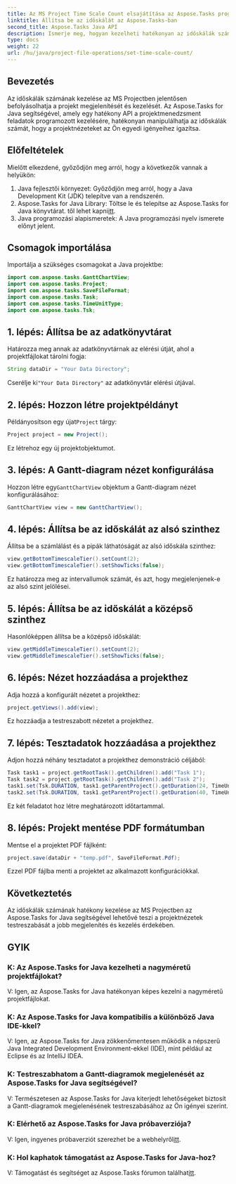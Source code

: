 ```yaml
---
title: Az MS Project Time Scale Count elsajátítása az Aspose.Tasks programban
linktitle: Állítsa be az időskálát az Aspose.Tasks-ban
second_title: Aspose.Tasks Java API
description: Ismerje meg, hogyan kezelheti hatékonyan az időskálák számát az MS Projectben az Aspose.Tasks for Java segítségével. Könnyedén optimalizálhatja a projekt vizualizációját és kezelését.
type: docs
weight: 22
url: /hu/java/project-file-operations/set-time-scale-count/
---
```

## Bevezetés
Az időskálák számának kezelése az MS Projectben jelentősen befolyásolhatja a projekt megjelenítését és kezelését. Az Aspose.Tasks for Java segítségével, amely egy hatékony API a projektmenedzsment feladatok programozott kezelésére, hatékonyan manipulálhatja az időskálák számát, hogy a projektnézeteket az Ön egyedi igényeihez igazítsa.
## Előfeltételek
Mielőtt elkezdené, győződjön meg arról, hogy a következők vannak a helyükön:
1. Java fejlesztői környezet: Győződjön meg arról, hogy a Java Development Kit (JDK) telepítve van a rendszerén.
2.  Aspose.Tasks for Java Library: Töltse le és telepítse az Aspose.Tasks for Java könyvtárat. től lehet kapni[itt](https://releases.aspose.com/tasks/java/).
3. Java programozási alapismeretek: A Java programozási nyelv ismerete előnyt jelent.

## Csomagok importálása
Importálja a szükséges csomagokat a Java projektbe:
```java
import com.aspose.tasks.GanttChartView;
import com.aspose.tasks.Project;
import com.aspose.tasks.SaveFileFormat;
import com.aspose.tasks.Task;
import com.aspose.tasks.TimeUnitType;
import com.aspose.tasks.Tsk;
```

## 1. lépés: Állítsa be az adatkönyvtárat
Határozza meg annak az adatkönyvtárnak az elérési útját, ahol a projektfájlokat tárolni fogja:
```java
String dataDir = "Your Data Directory";
```
 Cserélje ki`"Your Data Directory"` az adatkönyvtár elérési útjával.
## 2. lépés: Hozzon létre projektpéldányt
 Példányosítson egy újat`Project` tárgy:
```java
Project project = new Project();
```
Ez létrehoz egy új projektobjektumot.
## 3. lépés: A Gantt-diagram nézet konfigurálása
 Hozzon létre egy`GanttChartView` objektum a Gantt-diagram nézet konfigurálásához:
```java
GanttChartView view = new GanttChartView();
```
## 4. lépés: Állítsa be az időskálát az alsó szinthez
Állítsa be a számlálást és a pipák láthatóságát az alsó időskála szinthez:
```java
view.getBottomTimescaleTier().setCount(2);
view.getBottomTimescaleTier().setShowTicks(false);
```
Ez határozza meg az intervallumok számát, és azt, hogy megjelenjenek-e az alsó szint jelölései.
## 5. lépés: Állítsa be az időskálát a középső szinthez
Hasonlóképpen állítsa be a középső időskálát:
```java
view.getMiddleTimescaleTier().setCount(2);
view.getMiddleTimescaleTier().setShowTicks(false);
```
## 6. lépés: Nézet hozzáadása a projekthez
Adja hozzá a konfigurált nézetet a projekthez:
```java
project.getViews().add(view);
```
Ez hozzáadja a testreszabott nézetet a projekthez.
## 7. lépés: Tesztadatok hozzáadása a projekthez
Adjon hozzá néhány tesztadatot a projekthez demonstráció céljából:
```java
Task task1 = project.getRootTask().getChildren().add("Task 1");
Task task2 = project.getRootTask().getChildren().add("Task 2");
task1.set(Tsk.DURATION, task1.getParentProject().getDuration(24, TimeUnitType.Hour));
task2.set(Tsk.DURATION, task1.getParentProject().getDuration(40, TimeUnitType.Hour));
```
Ez két feladatot hoz létre meghatározott időtartammal.
## 8. lépés: Projekt mentése PDF formátumban
Mentse el a projektet PDF fájlként:
```java
project.save(dataDir + "temp.pdf", SaveFileFormat.Pdf);
```
Ezzel PDF fájlba menti a projektet az alkalmazott konfigurációkkal.

## Következtetés
Az időskálák számának hatékony kezelése az MS Projectben az Aspose.Tasks for Java segítségével lehetővé teszi a projektnézetek testreszabását a jobb megjelenítés és kezelés érdekében.
## GYIK
### K: Az Aspose.Tasks for Java kezelheti a nagyméretű projektfájlokat?
V: Igen, az Aspose.Tasks for Java hatékonyan képes kezelni a nagyméretű projektfájlokat.
### K: Az Aspose.Tasks for Java kompatibilis a különböző Java IDE-kkel?
V: Igen, az Aspose.Tasks for Java zökkenőmentesen működik a népszerű Java Integrated Development Environment-ekkel (IDE), mint például az Eclipse és az IntelliJ IDEA.
### K: Testreszabhatom a Gantt-diagramok megjelenését az Aspose.Tasks for Java segítségével?
V: Természetesen az Aspose.Tasks for Java kiterjedt lehetőségeket biztosít a Gantt-diagramok megjelenésének testreszabásához az Ön igényei szerint.
### K: Elérhető az Aspose.Tasks for Java próbaverziója?
 V: Igen, ingyenes próbaverziót szerezhet be a webhelyről[itt](https://releases.aspose.com/).
### K: Hol kaphatok támogatást az Aspose.Tasks for Java-hoz?
 V: Támogatást és segítséget az Aspose.Tasks fórumon találhat[itt](https://forum.aspose.com/c/tasks/15).